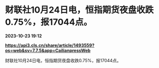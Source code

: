 # 财联社10月24日电，恒指期货夜盘收跌0.75%，报17044点。

**2023-10-23 19:12**

**https://api3.cls.cn/share/article/1493559?os=web&sv=7.7.5&app=CailianpressWeb**

财联社10月24日电，恒指期货夜盘收跌0.75%，报17044点。